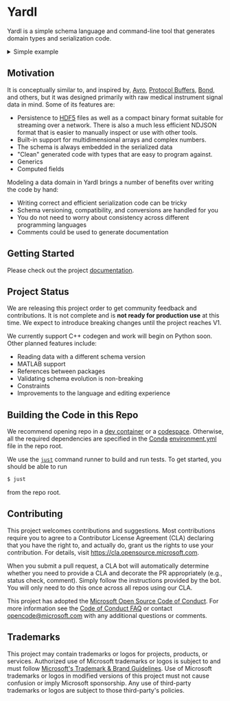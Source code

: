 # Yardl

Yardl is a simple schema language and command-line tool that generates domain
types and serialization code.

<details>
<summary>Simple example</summary>
Given a Yardl definition like this:

```yaml
# This is an example protocol, which is defined as a Header value
# followed by a stream of zero or more Sample values
MyProtocol: !protocol
  sequence:
    header: Header
    samples: !stream
      items: Sample

# Header is a record with a single string field
Header: !record
  fields:
    subject: string

# Sample is a record made up of a datetime and
# a vector of integers
Sample: !record
  fields:
    timestamp: datetime
    data: int*
```

After running `yardl generate`, you can write code like the following to write
data to standard out in a compact binary format:

```python
import sys
from sandbox import BinaryMyProtocolWriter, Header, Sample, DateTime

def generate_samples():
    yield Sample(timestamp=DateTime.now(), data=[1, 2, 3])
    yield Sample(timestamp=DateTime.now(), data=[4, 5, 6])

with BinaryMyProtocolWriter(sys.stdout.buffer) as w:
    w.write_header(Header(subject="Me"))
    w.write_samples(generate_samples())
```

And then another script can read it in from standard in:

```python
import sys
from sandbox import BinaryMyProtocolReader

with BinaryMyProtocolReader(sys.stdin.buffer) as r:
    print(r.read_header())
    for sample in r.read_samples():
        print(sample)
```

</details>

## Motivation

It is conceptually similar to, and inspired by, [Avro](https://avro.apache.org/),
[Protocol Buffers](https://developers.google.com/protocol-buffers),
[Bond](https://microsoft.github.io/bond/), and others, but it was designed
primarily with raw medical instrument signal data in mind. Some of its features
are:

- Persistence to [HDF5](https://www.hdfgroup.org/solutions/hdf5/) files as well
  as a compact binary format suitable for streaming over a network. There is
  also a much less efficient NDJSON format that is easier to manually inspect or
  use with other tools.
- Built-in support for multidimensional arrays and complex numbers.
- The schema is always embedded in the serialized data
- "Clean" generated code with types that are easy to program against.
- Generics
- Computed fields

Modeling a data domain in Yardl brings a number of benefits over writing the
code by hand:

- Writing correct and efficient serialization code can be tricky
- Schema versioning, compatibility, and conversions are handled for you
- You do not need to worry about consistency across different programming
  languages
- Comments could be used to generate documentation

## Getting Started

Please check out the project [documentation](https://aka.ms/yardl).

## Project Status

We are releasing this project order to get community feedback and contributions.
It is not complete and is **not ready for production use** at this time. We
expect to introduce breaking changes until the project reaches V1.

We currently support C++ codegen and work will begin on Python soon. Other
planned features include:

- Reading data with a different schema version
- MATLAB support
- References between packages
- Validating schema evolution is non-breaking
- Constraints
- Improvements to the language and editing experience

## Building the Code in this Repo

We recommend opening repo in a [dev
container](https://code.visualstudio.com/docs/devcontainers/containers) or a
[codespace](https://docs.github.com/en/codespaces/overview). Otherwise, all the
required dependencies are specified in the
[Conda](https://docs.conda.io/en/latest/) [environment.yml](environment.yml)
file in the repo root.

We use the [`just`](https://github.com/casey/just) command runner to build and run tests. To get
started, you should be able to run

```bash
$ just
```

from the repo root.

## Contributing

This project welcomes contributions and suggestions.  Most contributions require
you to agree to a Contributor License Agreement (CLA) declaring that you have
the right to, and actually do, grant us the rights to use your contribution. For
details, visit https://cla.opensource.microsoft.com.

When you submit a pull request, a CLA bot will automatically determine whether
you need to provide a CLA and decorate the PR appropriately (e.g., status check,
comment). Simply follow the instructions provided by the bot. You will only need
to do this once across all repos using our CLA.

This project has adopted the [Microsoft Open Source Code of
Conduct](https://opensource.microsoft.com/codeofconduct/). For more information
see the [Code of Conduct
FAQ](https://opensource.microsoft.com/codeofconduct/faq/) or contact
[opencode@microsoft.com](mailto:opencode@microsoft.com) with any additional
questions or comments.

## Trademarks

This project may contain trademarks or logos for projects, products, or
services. Authorized use of Microsoft trademarks or logos is subject to and must
follow [Microsoft's Trademark & Brand
Guidelines](https://www.microsoft.com/en-us/legal/intellectualproperty/trademarks/usage/general).
Use of Microsoft trademarks or logos in modified versions of this project must
not cause confusion or imply Microsoft sponsorship. Any use of third-party
trademarks or logos are subject to those third-party's policies.
